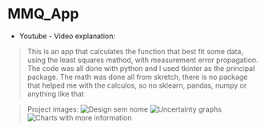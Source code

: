 # MMQ_App

* Youtube - Video explanation:

> This is an app that calculates the function that best fit some data, using the least squares mathod, with measurement error propagation. The code was all done with python and I used tkinter as the principal package.
  The math was done all from skretch, there is no package that helped me with the calculos, so no sklearn, pandas, numpy or anything like that

> Project images: ![Design sem nome](https://github.com/GuiRodrigues04/MMQ_App/assets/130508640/dc4a6295-03dd-4bac-a3ae-407d9284af4e)
![Uncertainty graphs](https://github.com/GuiRodrigues04/MMQ_App/assets/130508640/153fdc26-076b-4e92-a4c5-914717b91d06)
![Charts with more information](https://github.com/GuiRodrigues04/MMQ_App/assets/130508640/93a8df19-4ec6-4627-955b-1c3a6ef4a774)
